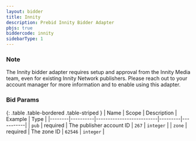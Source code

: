 ```yaml
---
layout: bidder
title: Innity
description: Prebid Innity Bidder Adapter
pbjs: true
biddercode: innity
sidebarType: 1
---
```


### Note

The Innity bidder adapter requires setup and approval from the Innity Media team, even for existing Innity Network publishers. Please reach out to your account manager for more information and to enable using this adapter.

### Bid Params

{: .table .table-bordered .table-striped }
| Name   | Scope    | Description              | Example | Type      |
|--------|----------|--------------------------|---------|-----------|
| `pub`  | required | The publisher account ID | `267`   | `integer` |
| `zone` | required | The zone ID              | `62546` | `integer` |

